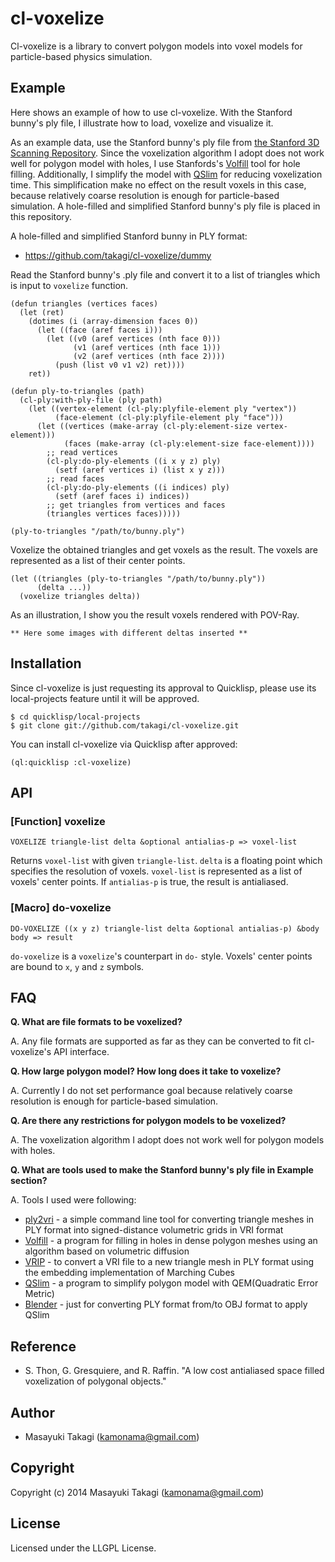 # cl-voxelize

Cl-voxelize is a library to convert polygon models into voxel models for particle-based physics simulation.

## Example

Here shows an example of how to use cl-voxelize. With the Stanford bunny's ply file, I illustrate how to load, voxelize and visualize it.

As an example data, use the Stanford bunny's ply file from [the Stanford 3D Scanning Repository](https://graphics.stanford.edu/data/3Dscanrep/). Since the voxelization algorithm I adopt does not work well for polygon model with holes, I use Stanfords's [Volfill](http://graphics.stanford.edu/software/volfill/) tool for hole filling. Additionally, I simplify the model with [QSlim](http://www.cs.cmu.edu/afs/cs/Web/People/garland/quadrics/qslim.html) for reducing voxelization time. This simplification make no effect on the result voxels in this case, because relatively coarse resolution is enough for particle-based simulation. A hole-filled and simplified Stanford bunny's ply file is placed in this repository.

A hole-filled and simplified Stanford bunny in PLY format:
* https://github.com/takagi/cl-voxelize/dummy

Read the Stanford bunny's .ply file and convert it to a list of triangles which is input to `voxelize` function.

    (defun triangles (vertices faces)
      (let (ret)
        (dotimes (i (array-dimension faces 0))
          (let ((face (aref faces i)))
            (let ((v0 (aref vertices (nth face 0)))
                  (v1 (aref vertices (nth face 1)))
                  (v2 (aref vertices (nth face 2))))
              (push (list v0 v1 v2) ret))))
        ret))
    
    (defun ply-to-triangles (path)
      (cl-ply:with-ply-file (ply path)
        (let ((vertex-element (cl-ply:plyfile-element ply "vertex"))
              (face-element (cl-ply:plyfile-element ply "face")))
          (let ((vertices (make-array (cl-ply:element-size vertex-element)))
                (faces (make-array (cl-ply:element-size face-element))))
            ;; read vertices
            (cl-ply:do-ply-elements ((i x y z) ply)
              (setf (aref vertices i) (list x y z)))
            ;; read faces
            (cl-ply:do-ply-elements ((i indices) ply)
              (setf (aref faces i) indices))
            ;; get triangles from vertices and faces
            (triangles vertices faces)))))
    
    (ply-to-triangles "/path/to/bunny.ply")

Voxelize the obtained triangles and get voxels as the result. The voxels are represented as a list of their center points.

    (let ((triangles (ply-to-triangles "/path/to/bunny.ply"))
          (delta ...))
      (voxelize triangles delta))

As an illustration, I show you the result voxels rendered with POV-Ray.

    ** Here some images with different deltas inserted **

## Installation

Since cl-voxelize is just requesting its approval to Quicklisp, please use its local-projects feature until it will be approved.

    $ cd quicklisp/local-projects
    $ git clone git://github.com/takagi/cl-voxelize.git

You can install cl-voxelize via Quicklisp after approved:

    (ql:quicklisp :cl-voxelize)

## API

### [Function] voxelize

    VOXELIZE triangle-list delta &optional antialias-p => voxel-list

Returns `voxel-list` with given `triangle-list`. `delta` is a floating point which specifies the resolution of voxels. `voxel-list` is represented as a list of voxels' center points. If `antialias-p` is true, the result is antialiased.

### [Macro] do-voxelize

    DO-VOXELIZE ((x y z) triangle-list delta &optional antialias-p) &body body => result

`do-voxelize` is a `voxelize`'s counterpart in `do-` style. Voxels' center points are bound to `x`, `y` and `z` symbols.

## FAQ

**Q. What are file formats to be voxelized?**

A. Any file formats are supported as far as they can be converted to fit cl-voxelize's API interface.

**Q. How large polygon model? How long does it take to voxelize?**

A. Currently I do not set performance goal because relatively coarse resolution is enough for particle-based simulation.

**Q. Are there any restrictions for polygon models to be voxelized?**

A. The voxelization algorithm I adopt does not work well for polygon models with holes.

**Q. What are tools used to make the Stanford bunny's ply file in Example section?**

A. Tools I used were following:
* [ply2vri](http://grail.cs.washington.edu/software-data/ply2vri/) - a simple command line tool for converting triangle meshes in PLY format into signed-distance volumetric grids in VRI format
* [Volfill](http://graphics.stanford.edu/software/volfill/) - a program for filling in holes in dense polygon meshes using an algorithm based on volumetric diffusion
* [VRIP](http://graphics.stanford.edu/software/vrip/) - to convert a VRI file to a new triangle mesh in PLY format using the embedding implementation of Marching Cubes 
* [QSlim](http://www.cs.cmu.edu/afs/cs/Web/People/garland/quadrics/qslim.html) - a program to simplify polygon model with QEM(Quadratic Error Metric)
* [Blender](http://www.blender.org/) - just for converting PLY format from/to OBJ format to apply QSlim

## Reference

* S. Thon, G. Gresquiere, and R. Raffin. "A low cost antialiased space filled voxelization of polygonal objects."

## Author

* Masayuki Takagi (kamonama@gmail.com)

## Copyright

Copyright (c) 2014 Masayuki Takagi (kamonama@gmail.com)

## License

Licensed under the LLGPL License.
